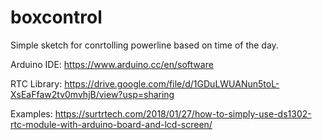 # boxcontrol

Simple sketch for conrtolling powerline based on time of the day.

Arduino IDE: https://www.arduino.cc/en/software


RTC Library: https://drive.google.com/file/d/1GDuLWUANun5toL-XsEaFfaw2tv0mvhjB/view?usp=sharing


Examples: https://surtrtech.com/2018/01/27/how-to-simply-use-ds1302-rtc-module-with-arduino-board-and-lcd-screen/
